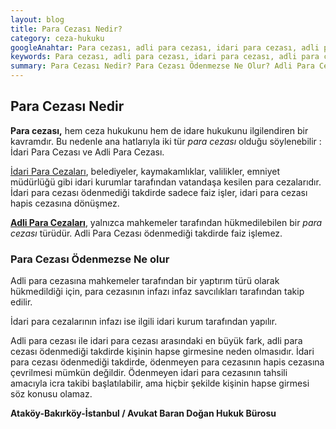 ```yaml
---
layout: blog
title: Para Cezası Nedir?
category: ceza-hukuku
googleAnahtar: Para cezası, adli para cezası, idari para cezası, adli para cezası ile idari para cezası arasındaki fark, avukat, ceza avukatı, bakırköy avukat, ataköy avukat, istanbul avukat, ağır ceza avukatı
keywords: Para cezası, adli para cezası, idari para cezası, adli para cezası ile idari para cezası arasındaki fark, avukat, ceza avukatı, bakırköy avukat, ataköy avukat, istanbul avukat, ağır ceza avukatı
summary: Para Cezası Nedir? Para Cezası Ödenmezse Ne Olur? Adli Para Cezası Nedir?  İdari Para Cezası Nedir? Adli Para Cezası İle İdari Para Cezası Arasındaki Farklar Nelerdir
---
```





## Para Cezası Nedir

**Para cezası,** hem ceza hukukunu hem de idare hukukunu ilgilendiren bir kavramdır. Bu nedenle ana hatlarıyla iki tür *para cezası* olduğu söylenebilir : İdari Para Cezası ve Adli Para Cezası.


[İdari Para Cezaları](https://barandogan.av.tr/blog/ceza-hukuku/idari-para-cezasi.html), belediyeler, kaymakamlıklar, valilikler, emniyet müdürlüğü gibi idari kurumlar tarafından vatandaşa kesilen para cezalarıdır. İdari para cezası ödenmediği takdirde sadece faiz işler, idari para cezası hapis cezasına dönüşmez.


[**Adli Para Cezaları**](http://barandogan.av.tr/blog/ceza-hukuku/adli-para-cezasi.html), yalnızca mahkemeler tarafından hükmedilebilen bir *para cezası* türüdür. Adli Para Cezası ödenmediği takdirde faiz işlemez. 

### Para Cezası Ödenmezse Ne olur

Adli para cezasına mahkemeler tarafından bir yaptırım türü olarak hükmedildiği için, para cezasının infazı infaz savcılıkları tarafından takip edilir.

İdari para cezalarının infazı ise ilgili idari kurum tarafından yapılır.

Adli para cezası ile idari para cezası arasındaki en büyük fark, adli para cezası ödenmediği takdirde kişinin hapse girmesine neden olmasıdır. İdari para cezası ödenmediği takdirde, ödenmeyen para cezasının hapis cezasına çevrilmesi mümkün değildir. Ödenmeyen idari para cezasının tahsili amacıyla  icra takibi başlatılabilir, ama hiçbir şekilde kişinin hapse girmesi söz konusu olamaz.






**Ataköy-Bakırköy-İstanbul / Avukat Baran Doğan Hukuk Bürosu**
